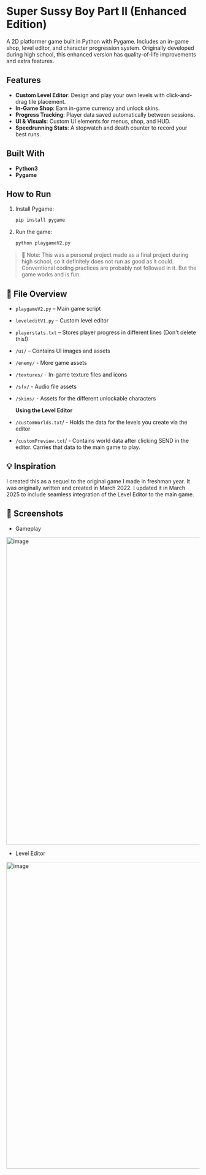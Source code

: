 # Super Sussy Boy Part II (Enhanced Edition)

A 2D platformer game built in Python with Pygame. Includes an in-game shop, level editor, and character progression system. Originally developed during high school, this enhanced version has quality-of-life improvements and extra features.

## Features
- **Custom Level Editor**: Design and play your own levels with click-and-drag tile placement.
- **In-Game Shop**: Earn in-game currency and unlock skins.
- **Progress Tracking**: Player data saved automatically between sessions.
- **UI & Visuals**: Custom UI elements for menus, shop, and HUD.
- **Speedrunning Stats**: A stopwatch and death counter to record your best runs.

##  Built With
- **Python3**
- **Pygame**

## How to Run

1. Install Pygame:
   ```bash
   pip install pygame
   ```

2. Run the game:
   ```bash
   python playgameV2.py
   ```

> 📝 Note: This was a personal project made as a final project during high school, so it definitely does not run as good as it could. Conventional coding practices are probably not followed in it. But the game works and is fun.

## 📂 File Overview
- `playgameV2.py` – Main game script
- `leveleditV1.py` – Custom level editor
- `playerstats.txt` – Stores player progress in different lines (Don't delete this!)
- `/ui/` – Contains UI images and assets
- `/enemy/` - More game assets
- `/textures/` - In-game texture files and icons
- `/sfx/` - Audio file assets
- `/skins/` - Assets for the different unlockable characters

  **Using the Level Editor**
- `/customWorlds.txt`/ - Holds the data for the levels you create via the editor
- `/customPreview.txt`/ - Contains world data after clicking SEND in the editor. Carries that data to the main game to play.


## 💡 Inspiration
I created this as a sequel to the original game I made in freshman year. It was originally written and created in March 2022. I updated it in March 2025 to include seamless integration of the Level Editor to the main game.


## 📸 Screenshots

- Gameplay
<img width="801" alt="image" src="https://github.com/user-attachments/assets/3489f1d0-b3b3-449d-b665-7016bcf942e7" />



- Level Editor
<img width="799" alt="image" src="https://github.com/user-attachments/assets/b7f4266d-722a-47c9-8d11-32b38dc8b8a6" />






